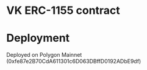 # VK ERC-1155 contract

# Deployment
Deployed on Polygon Mainnet (0xfe87e2B70CdA611301c6D063DBffD0192ADbE9df)
